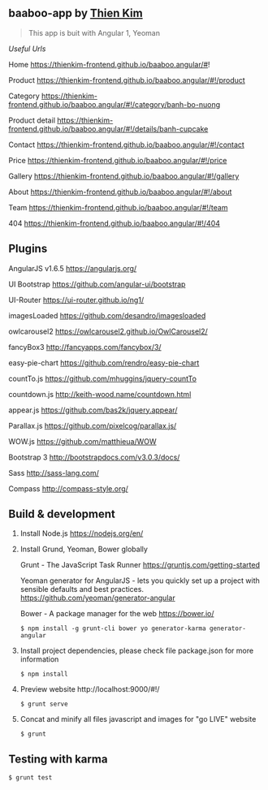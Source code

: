 ## baaboo-app by [Thien Kim](https://thienkim-frontend.github.io/cv/)
> This app is buit with Angular 1, Yeoman

*Useful Urls*


Home						https://thienkim-frontend.github.io/baaboo.angular/#!

Product					https://thienkim-frontend.github.io/baaboo.angular/#!/product

Category				https://thienkim-frontend.github.io/baaboo.angular/#!/category/banh-bo-nuong

Product detail	https://thienkim-frontend.github.io/baaboo.angular/#!/details/banh-cupcake

Contact					https://thienkim-frontend.github.io/baaboo.angular/#!/contact

Price						https://thienkim-frontend.github.io/baaboo.angular/#!/price

Gallery					https://thienkim-frontend.github.io/baaboo.angular/#!/gallery

About						https://thienkim-frontend.github.io/baaboo.angular/#!/about

Team						https://thienkim-frontend.github.io/baaboo.angular/#!/team

404							https://thienkim-frontend.github.io/baaboo.angular/#!/404


## Plugins
AngularJS v1.6.5 			https://angularjs.org/

UI Bootstrap 					https://github.com/angular-ui/bootstrap

UI-Router 						https://ui-router.github.io/ng1/

imagesLoaded 					https://github.com/desandro/imagesloaded

owlcarousel2 					https://owlcarousel2.github.io/OwlCarousel2/

fancyBox3 						http://fancyapps.com/fancybox/3/

easy-pie-chart 				https://github.com/rendro/easy-pie-chart

countTo.js 						https://github.com/mhuggins/jquery-countTo

countdown.js 					http://keith-wood.name/countdown.html

appear.js 						https://github.com/bas2k/jquery.appear/

Parallax.js						https://github.com/pixelcog/parallax.js/

WOW.js 								https://github.com/matthieua/WOW

Bootstrap 3 					http://bootstrapdocs.com/v3.0.3/docs/

Sass 									http://sass-lang.com/

Compass 							http://compass-style.org/

## Build & development

1. Install Node.js
	https://nodejs.org/en/

2. Install Grund, Yeoman, Bower globally

	Grunt - The JavaScript Task Runner
	https://gruntjs.com/getting-started

	Yeoman generator for AngularJS - lets you quickly set up a project with sensible defaults and best practices.
	https://github.com/yeoman/generator-angular

	Bower - A package manager for the web
	https://bower.io/
	```
	$ npm install -g grunt-cli bower yo generator-karma generator-angular
	```
3. Install project dependencies, please check file package.json for more information
	```
	$ npm install
	```
4. Preview website
	http://localhost:9000/#!/
	```
	$ grunt serve
	```
5. Concat and minify all files javascript and images for "go LIVE" website
	```
	$ grunt
	```
## Testing with karma
```
$ grunt test
```
